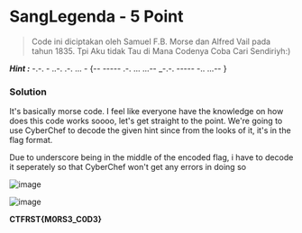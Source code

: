 # SangLegenda - 5 Point
> Code ini diciptakan oleh Samuel F.B. Morse dan Alfred Vail pada tahun 1835. Tpi Aku tidak Tau di Mana Codenya Coba Cari Sendiriyh:)

_**Hint :**_ -.-. - ..-. .-. ... - {-- ----- .-. ... ...-- _-.-. ----- -.. ...-- }
### Solution
It's basically morse code. I feel like everyone have the knowledge on how does this code works soooo, let's get straight to the point. We're going to use CyberChef to decode the given hint since from the looks of it, it's in the flag format.

Due to underscore being in the middle of the encoded flag, i have to decode it seperately so that CyberChef won't get any errors in doing so

![image](https://github.com/user-attachments/assets/f25779bc-fcf5-4542-9ba5-8f6ad9cc617d)

![image](https://github.com/user-attachments/assets/3dce8d1b-239b-475b-b4d9-68a0969bf7ee)

**CTFRST{M0RS3_C0D3}**
